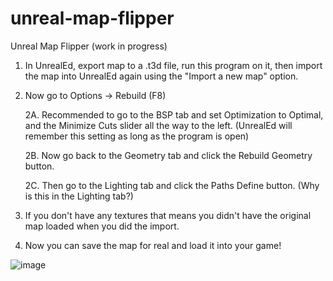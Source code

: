 # unreal-map-flipper
Unreal Map Flipper (work in progress)

1. In UnrealEd, export map to a .t3d file, run this program on it, then import the map into UnrealEd again using the "Import a new map" option.

2. Now go to Options -> Rebuild (F8)

    2A. Recommended to go to the BSP tab and set Optimization to Optimal, and the Minimize Cuts slider all the way to the left. (UnrealEd will remember this setting as long as the program is open)

    2B. Now go back to the Geometry tab and click the Rebuild Geometry button.

    2C. Then go to the Lighting tab and click the Paths Define button. (Why is this in the Lighting tab?)
    
3. If you don't have any textures that means you didn't have the original map loaded when you did the import.

4. Now you can save the map for real and load it into your game!

![image](https://github.com/Die4Ever/unreal-map-flipper/assets/30947252/e01798e4-f72e-4df9-9d1a-b7fde5ebea98)
